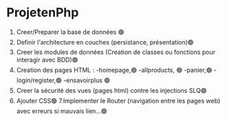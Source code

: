 # ProjetenPhp

1. Creer/Preparer la base de données 🟢
2. Definir l'architecture en couches (persistance, présentation)🟢
3. Creer les modules de données (Creation de classes ou fonctions pour interagir avec BDD)🟢
4. Creation des pages HTML :
    -homepage,🟢
    -allproducts, 🟢
    -panier,🟢
    -login/register,🟢
    -ensavoirplus 🟢
5. Creer la sécurité des vues (pages html) contre les injections SLQ🟢
6. Ajouter CSS🟢
7.Implementer le Router (navigation entre les pages web) avec erreurs si mauvais lien...🟢
